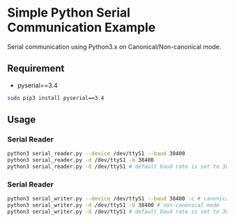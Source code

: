 # Simple Python Serial Communication Example

Serial communication using Python3.x on Canonical/Non-canonical mode.

## Requirement

* pyserial==3.4

```bash
sudo pip3 install pyserial==3.4
```

## Usage

### Serial Reader

```bash
python3 serial_reader.py --device /dev/ttyS1 --baud 38400
python3 serial_reader.py -d /dev/ttyS1 -b 38400
python3 serial_reader.py -d /dev/ttyS1 # default baud rate is set to 38400
```

### Serial Reader

```bash
python3 serial_writer.py --device /dev/ttyS1 --baud 38400 -c # canonical mode
python3 serial_writer.py -d /dev/ttyS1 -b 38400 # non-canonical mode
python3 serial_writer.py -d /dev/ttyS1 # default baud rate is set to 38400
```
